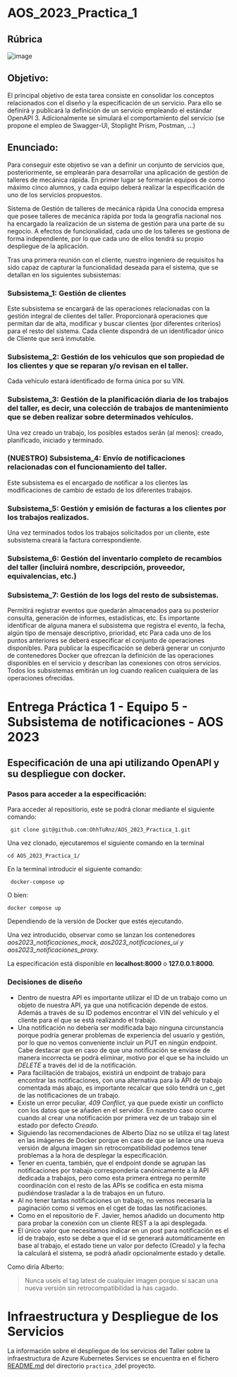 # AOS_2023_Practica_1
## Rúbrica
![image](https://user-images.githubusercontent.com/72455516/225698324-2b407d28-63b3-4732-b0f6-d438037fe033.png)
## Objetivo:
El principal objetivo de esta tarea consiste en consolidar los conceptos relacionados con el diseño y la especificación de un servicio. Para ello se definirá y publicará la definición de un servicio empleando el estándar OpenAPI 3. Adicionalmente se simulará el comportamiento del servicio (se propone el empleo de Swagger-UI, Stoplight Prism, Postman, ...)

## Enunciado:

Para conseguir este objetivo se van a definir un conjunto de servicios que, posteriormente, se emplearán para desarrollar una aplicación de gestión de talleres de mecánica rápida. En primer lugar se formarán equipos de como máximo cinco alumnos, y cada equipo deberá realizar la especificación de uno de los servicios propuestos.

Sistema de Gestión de talleres de mecánica rápida
Una conocida empresa que posee talleres de mecánica rápida por toda la geografía nacional nos ha encargado la realización de un sistema de gestión para una parte de su negocio. A efectos de funcionalidad, cada uno de los talleres se gestiona de forma independiente, por lo que cada uno de ellos tendrá su propio despliegue de la aplicación.

Tras una primera reunión con el cliente, nuestro ingeniero de requisitos ha sido capaz de capturar la funcionalidad deseada para el sistema, que se detallan en los siguientes subsistemas:


### Subsistema_1: Gestión de clientes 
Este subsistema se encargará de las operaciones relacionadas con la gestión integral de clientes del taller. Proporcionará operaciones que permitan dar de alta, modificar y buscar clientes (por diferentes criterios) para el resto del sistema. Cada cliente dispondrá de un identificador único de Cliente que será inmutable.
### Subsistema_2: Gestión de los vehículos que son propiedad de los clientes y que se reparan y/o revisan en el taller.
Cada vehículo estará identificado de forma única por su VIN.
### Subsistema_3: Gestión de la planificación diaria de los trabajos del taller, es decir, una colección de trabajos de mantenimiento que se deben realizar sobre determinados vehículos.
Una vez creado un trabajo, los posibles estados serán (al menos): creado, planificado, iniciado y terminado.
### (NUESTRO) Subsistema_4: Envío de notificaciones relacionadas con el funcionamiento del taller.
Este subsistema es el encargado de notificar a los clientes las modificaciones de cambio de estado de los diferentes trabajos.
### Subsistema_5: Gestión y emisión de facturas a los clientes por los trabajos realizados.
Una vez terminados todos los trabajos solicitados por un cliente, este subsistema creará la factura correspondiente.
### Subsistema_6: Gestión del inventario completo de recambios del taller (incluirá nombre, descripción, proveedor, equivalencias, etc.)
### Subsistema_7: Gestión de los logs del resto de subsistemas.
Permitirá registrar eventos que quedarán almacenados para su posterior consulta, generación de informes, estadísticas, etc. Es importante identificar de alguna manera el subsistema que registra el evento, la fecha, algún tipo de mensaje descriptivo, prioridad, etc
Para cada uno de los puntos anteriores se deberá especificar el conjunto de operaciones disponibles. Para publicar la especificación se deberá generar un conjunto de contenedores Docker que ofrezcan la definición de las operaciones disponibles en el servicio y describan las conexiones con otros servicios. Todos los subsistemas emitirán un log cuando realicen cualquiera de las operaciones ofrecidas.

# Entrega Práctica 1 - Equipo 5 - Subsistema de notificaciones - AOS 2023
## Especificación de una api utilizando OpenAPI y su despliegue con docker.

### Pasos para acceder a la especificación:

Para acceder al repositiorio, este se podrá clonar mediante el siguiente comando:

     git clone git@github.com:OhhTuRnz/AOS_2023_Practica_1.git
     
Una vez clonado, ejecutaremos el siguiente comando en la terminal

    cd AOS_2023_Practica_1/

En la terminal introducir el siguiente comando:

     docker-compose up 
     
O bien:

    docker compose up
    
Dependiendo de la versión de Docker que estés ejecutando.

Una vez introducido, observar como se lanzan los contenedores *aos2023\_notificaciones\_mock, aos2023\_notificaciones\_ui y aos2023\_notificaciones\_proxy.*

La especificación está disponible en **localhost:8000** o **127.0.0.1:8000.**


### Decisiones de diseño

- Dentro de nuestra API es importante utilizar el ID de un trabajo como un objeto de nuestra API, ya que una notificación depende de estos. Además a través de su ID podemos encontrar el VIN del vehículo y el cliente para el que se está realizando el trabajo. 
- Una notificación no debería ser modificada bajo ninguna circunstancia porque podría generar problemas de experiencia del usuario y gestión, por lo que no vemos conveniente incluir un PUT en ningún endpoint. Cabe destacar que en caso de que una notificación se enviase de manera incorrecta se podrá eliminar, motivo por el que se ha incluido un *DELETE* a través del id de la notificación.
- Para facilitación de trabajos, existirá un endpoint de trabajo para encontrar las notificaciones, con una alternativa para la API de trabajo comentada más abajo, es importante recalcar que sólo tendrá un c_get de las notificaciones de un trabajo.
- Existe un error peculiar, *409 Conflict*, ya que puede existir un conflicto con los datos que se añaden en el servidor. En nuestro caso ocurre cuando al  crear una notificación por primera vez de un trabajo sin el estado por defecto *Creado*.
- Siguiendo las recomendaciones de Alberto Díaz no se utiliza el tag latest en las imágenes de Docker porque en caso de que se lance una nueva versión de alguna imagen sin retrocompatibilidad podemos tener problemas a la hora de desplegar la especificación.
- Tener en cuenta, también, que el endpoint donde se agrupan las notificaciones por trabajo correspondería canónicamente a la API dedicada a trabajos, pero como esta primera entrega no permite coordinación con el resto de las APIs se codifica en esta misma pudiéndose trasladar a la de trabajos en un futuro.
- Al no tener tantas notificaciones un trabajo, no vemos necesaria la paginación como sí vemos en el cget de todas las notificaciones.
- Como en el repositorio de F. Javier, hemos añadido un documento http para probar la conexión con un cliente REST a la api desplegada.
- El único valor que necesitamos indicar en un post para notificación es el id de trabajo, esto se debe a que el id se generará automáticamente en base al trabajo, el estado tiene un valor por defecto (Creado) y la fecha la calculará el sistema, se podrá añadir opcionalmente estado y detalle.

Como diría Alberto:
> Nunca useis el tag latest de cualquier imagen porque si sacan
> una nueva versión sin retrocompatibilidad la has cagado.

# Infraestructura y Despliegue de los Servicios

La información sobre el despliegue de los servicios del Taller sobre la infraestructura de Azure Kubernetes Services se encuentra en el fichero [README.md](https://github.com/OhhTuRnz/AOS_2023_Practica_1/blob/main/practica_2/README.md) del directorio `practica_2`del proyecto.
